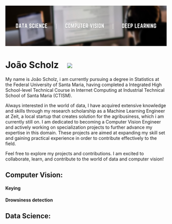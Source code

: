
<p align="center">
  <img src="Capa.png" >
</p>

# João Scholz &nbsp;&nbsp; <a href='https://www.linkedin.com/in/joao-scholz/'><img src="https://img.shields.io/badge/LinkedIn-0077B5?style=for-the-badge&logo=linkedin&logoColor=white"></a>

My name is João Scholz, i am currently pursuing a degree in Statistics at the Federal University of Santa Maria, having completed a Integrated High School-level Technical Course in Internet Computing at Industrial Technical School of Santa Maria (CTISM).

Always interested in the world of data, I have acquired extensive knowledge and skills through my research scholarship as a Machine Learning Engineer at Zeit, a local startup that creates solution for the agribusiness, which i am currently still on. I am dedicated to becoming a Computer Vision Engineer and actively working on specialization projects to further advance my expertise in this domain. These projects are aimed at expanding my skill set and gaining practical experience in order to contribute effectively to the field.

Feel free to explore my projects and contributions. I am excited to collaborate, learn, and contribute to the world of data and computer vision!

## Computer Vision:
#### Keying
#### Drowsiness detection

## Data Science:


